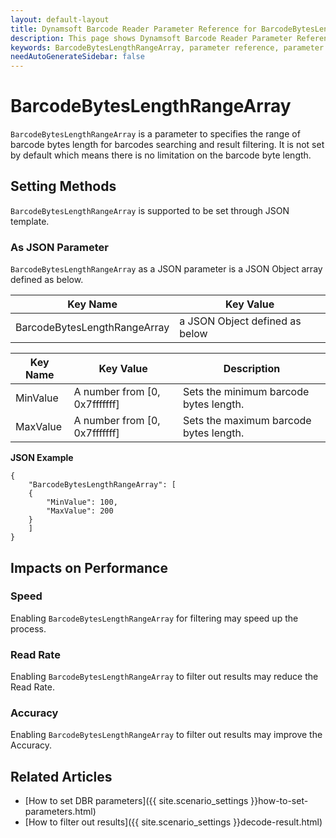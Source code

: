 ```yaml
---
layout: default-layout
title: Dynamsoft Barcode Reader Parameter Reference for BarcodeBytesLengthRangeArray
description: This page shows Dynamsoft Barcode Reader Parameter Reference for BarcodeBytesLengthRangeArray.
keywords: BarcodeBytesLengthRangeArray, parameter reference, parameter
needAutoGenerateSidebar: false
---
```



# BarcodeBytesLengthRangeArray 

`BarcodeBytesLengthRangeArray` is a parameter to specifies the range of barcode bytes length for barcodes searching and result filtering. It is not set by default which means there is no limitation on the barcode byte length.

    
## Setting Methods
`BarcodeBytesLengthRangeArray` is supported to be set through JSON template.

### As JSON Parameter
`BarcodeBytesLengthRangeArray` as a JSON parameter is a JSON Object array defined as below.   

| Key Name | Key Value |
| -------- | --------- |
| BarcodeBytesLengthRangeArray | a JSON Object defined as below |

| Key Name | Key Value | Description |
| -------- | --------- | ----------- |
| MinValue | A number from [0, 0x7fffffff] | Sets the minimum barcode bytes length.  |
| MaxValue | A number from [0, 0x7fffffff] | Sets the maximum barcode bytes length. |


**JSON Example**   
```
{
    "BarcodeBytesLengthRangeArray": [
    {
        "MinValue": 100,
        "MaxValue": 200
    }
    ]
}
```


## Impacts on Performance
### Speed
Enabling `BarcodeBytesLengthRangeArray` for filtering may speed up the process.

### Read Rate
Enabling `BarcodeBytesLengthRangeArray` to filter out results may reduce the Read Rate. 

### Accuracy
Enabling `BarcodeBytesLengthRangeArray` to filter out results may improve the Accuracy.

## Related Articles
- [How to set DBR parameters]({{ site.scenario_settings }}how-to-set-parameters.html)
- [How to filter out results]({{ site.scenario_settings }}decode-result.html)